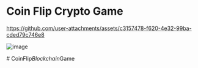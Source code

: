 #  Coin Flip Crypto Game  

https://github.com/user-attachments/assets/c3157478-f620-4e32-99ba-cded79c746e8

![image](https://github.com/user-attachments/assets/b87d375d-6bd8-496c-b897-1692f3e88e02)


#   C o i n F l i p _ B l o c k c h a i n _ G a m e    
